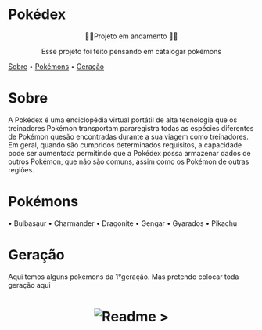 # Pokédex

<p align="center">🚧🚨Projeto em andamento 🚨🚧</p>
<p align="center">Esse projeto foi feito pensando em catalogar pokémons</p>

<a href="center" align="#sobre">Sobre</a> •
   <a href="center" align="#pokemons">Pokémons</a> •
   <a href="center" align="#Geracao">Geração</a> 

# Sobre

A Pokédex é uma enciclopédia virtual portátil de alta tecnologia que os treinadores Pokémon transportam pararegistra todas as espécies diferentes de Pokémon quesão encontradas durante a sua viagem como treinadores. Em geral, quando são cumpridos determinados requisitos, a capacidade pode ser aumentada permitindo que a Pokédex possa armazenar dados de outros Pokémon, que não são comuns, assim como os Pokémon de outras regiões.

# Pokémons

• Bulbasaur
 • Charmander
 • Dragonite
 • Gengar
 • Gyarados
 • Pikachu

# Geração

Aqui temos alguns pokémons da 1°geração. Mas pretendo colocar toda geração aqui
 <h1 align="center">
     <img alt="Readme" title="Readme" seco="./Github/Readme-gif.gif" />
</pq>>
